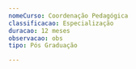 ```yaml
---
nomeCurso: Coordenação Pedagógica
classificacao: Especialização
duracao: 12 meses
observacao: obs
tipo: Pós Graduação

---
```


